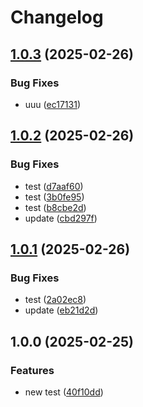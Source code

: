 # Changelog

## [1.0.3](https://github.com/pebalogh-test/release-test/compare/test-release-v1.0.2...test-release-v1.0.3) (2025-02-26)


### Bug Fixes

* uuu ([ec17131](https://github.com/pebalogh-test/release-test/commit/ec171312b127800ef9b8d941deb20f58fb3f9ea0))

## [1.0.2](https://github.com/pebalogh-test/release-test/compare/test-release-v1.0.1...test-release-v1.0.2) (2025-02-26)


### Bug Fixes

* test ([d7aaf60](https://github.com/pebalogh-test/release-test/commit/d7aaf609e6a2b2e23ff174b72c2c884aaacda11d))
* test ([3b0fe95](https://github.com/pebalogh-test/release-test/commit/3b0fe959129e59a7bbe3c0789584548e94e6432c))
* test ([b8cbe2d](https://github.com/pebalogh-test/release-test/commit/b8cbe2d46f3e1d79dd67d05c67fe5f35ea170dc4))
* update ([cbd297f](https://github.com/pebalogh-test/release-test/commit/cbd297f1e1d50cc5aceefaeffc9f3242408f76cd))

## [1.0.1](https://github.com/pebalogh-test/release-test/compare/test-release-v1.0.0...test-release-v1.0.1) (2025-02-26)


### Bug Fixes

* test ([2a02ec8](https://github.com/pebalogh-test/release-test/commit/2a02ec8ab88f22c1ec8eb6ed55f1a3836b676c96))
* update ([eb21d2d](https://github.com/pebalogh-test/release-test/commit/eb21d2d02f05cfab9e6ceac89709b5a61e2ecf78))

## 1.0.0 (2025-02-25)


### Features

* new test ([40f10dd](https://github.com/pebalogh-test/release-test/commit/40f10dd5a66e266d549ecb718cd3ef12c4b4cd46))
